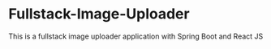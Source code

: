 # Fullstack-Image-Uploader
This is a fullstack image uploader application with Spring Boot and React JS

